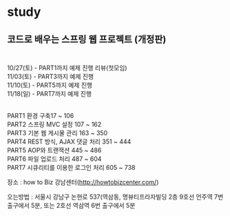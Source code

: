 # study <br>
## 코드로 배우는 스프링 웹 프로젝트 (개정판)<br><br>

10/27(토) - PART1까지 예제 진행 리뷰(첫모임)<br>
11/03(토) - PART3까지 예제 진행<br>
11/10(토) - PART5까지 예제 진행<br>
11/18(일) - PART7까지 예제 진행<br><br>

PART1 환경 구축17 ~ 106  <br>
PART2 스프링 MVC 설정   107 ~ 162<br>
PART3 기본 웹 게시물 관리   163 ~ 350 <br>
PART4 REST 방식, AJAX 댓글 처리  351 ~ 444<br>
PART5 AOP와 트랜잭션   445 ~ 486 <br>
PART6 파일 업로드 처리  487 ~ 604<br>
PART7 시큐리티를 이용한 로그인 처리 605 ~ 738 <br>

장소 : 
how to Biz 강남센터(http://howtobizcenter.com/)

오는방법 : 
서울시 강남구 논현로 537(역삼동, 명뷰티프라자빌딩 2층
9호선 언주역 7번 출구에서 5분, 또는 2호선 역삼역 6번 출구에서 5분
